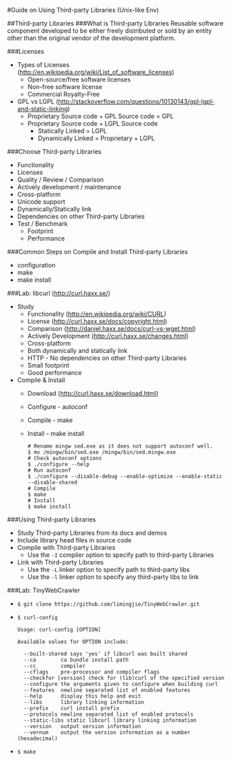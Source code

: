 #Guide on Using Third-party Libraries (Unix-like Env)

##Third-party Libraries
###What is Third-party Libraries
Reusable software component developed to be either freely distributed or sold by an entity other than the original vendor of the development platform.

###Licenses
- Types of Licenses (http://en.wikipedia.org/wiki/List_of_software_licenses)
  - Open-source/free software licenses
  - Non-free software license
  - Commercial Royalty-Free
- GPL vs LGPL (http://stackoverflow.com/questions/10130143/gpl-lgpl-and-static-linking)
  - Proprietary Source code + GPL Source code = GPL
  - Proprietary Source code + LGPL Source code
    - Statically Linked = LGPL
    - Dynamically Linked = Proprietary + LGPL

###Choose Third-party Libraries
- Functionality
- Licenses
- Quality / Review / Comparison
- Actively development / maintenance
- Cross-platform
- Unicode support
- Dynamically/Statically link
- Dependencies on other Third-party Libraries
- Test / Benchmark
  - Footprint
  - Performance

###Common Steps on Compile and Install Third-party Libraries
- configuration
- make
- make install

###Lab: libcurl (http://curl.haxx.se/)
- Study
  - Functionality (http://en.wikipedia.org/wiki/CURL)
  - License (http://curl.haxx.se/docs/copyright.html)
  - Comparison (http://daniel.haxx.se/docs/curl-vs-wget.html)
  - Actively Development (http://curl.haxx.se/changes.html)
  - Cross-platform
  - Both dynamically and statically link
  - HTTP - No dependencies on other Third-party Libraries
  - Small footprint
  - Good performance
- Compile & Install
  - Download (http://curl.haxx.se/download.html)
  - Configure - autoconf
  - Compile - make
  - Install - make install

    ```
    # Rename mingw sed.exe as it does not support autoconf well.
    $ mv /mingw/bin/sed.exe /mingw/bin/sed.mingw.exe
    # Check autoconf options
    $ ./configure --help
    # Run autoconf
    $ ./configure --disable-debug --enable-optimize --enable-static --disable-shared
    # Compile
    $ make
    # Install
    $ make install
    ```

###Using Third-party Libraries
- Study Third-party Libraries from its docs and demos
- Include library head files in source code
- Compile with Third-party Libraries
  - Use the `-I` compiler option to specify path to third-party Libraries
- Link with Third-party Libraries
  - Use the `-L` linker option to specify path to third-party libs
  - Use the `-l` linker option to specify any third-party libs to link

###Lab: TinyWebCrawler
- `$ git clone https://github.com/limingjie/TinyWebCrawler.git`
- `$ curl-config`

    ```
    Usage: curl-config [OPTION]

    Available values for OPTION include:

      --built-shared says 'yes' if libcurl was built shared
      --ca        ca bundle install path
      --cc        compiler
      --cflags    pre-processor and compiler flags
      --checkfor [version] check for (lib)curl of the specified version
      --configure the arguments given to configure when building curl
      --features  newline separated list of enabled features
      --help      display this help and exit
      --libs      library linking information
      --prefix    curl install prefix
      --protocols newline separated list of enabled protocols
      --static-libs static libcurl library linking information
      --version   output version information
      --vernum    output the version information as a number (hexadecimal)
    ```

- `$ make`
